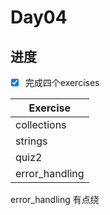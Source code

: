# Day04

## 进度

- [x] 完成四个exercises

| Exercise       |
|----------------|
| collections    |
| strings        |
| quiz2          |
| error_handling |

error_handling 有点绕